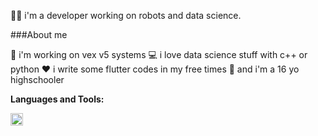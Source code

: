 👨‍💻 i'm a developer working on robots and data science.

###About me

🤖 i'm working on vex v5 systems
💻 i love data science stuff with c++ or python
❤️ i write some flutter codes in my free times
🌱 and i'm a 16 yo highschooler

**Languages and Tools:**  

<code><img height="20" src="https://raw.githubusercontent.com/isocpp/logos/master/cpp_logo.png"></code>







<!--
**bora399/bora399** is a ✨ _special_ ✨ repository because its `README.md` (this file) appears on your GitHub profile.

Here are some ideas to get you started:

- 🔭 I’m currently working on ...
- 🌱 I’m currently learning ...
- 👯 I’m looking to collaborate on ...
- 🤔 I’m looking for help with ...
- 💬 Ask me about ...
- 📫 How to reach me: ...
- 😄 Pronouns: ...
- ⚡ Fun fact: ...
-->
